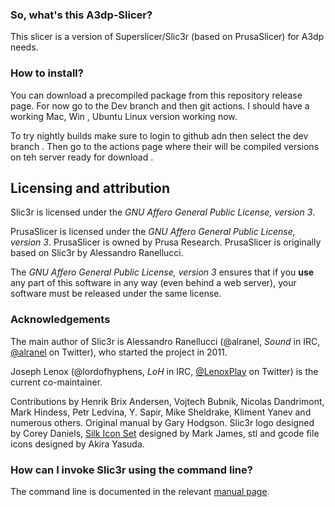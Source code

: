 

### So, what's this A3dp-Slicer?

This slicer is a version of Superslicer/Slic3r (based on PrusaSlicer) for A3dp needs.

### How to install?

You can download a precompiled package from this repository release page.
For now go to the Dev branch and then git actions. I should have a working Mac, Win , Ubuntu Linux version working now.

To try nightly builds make sure to login to github adn then select the dev branch . Then go to the actions page where their will be compiled versions on teh server ready for download .

## Licensing and attribution

Slic3r is licensed under the _GNU Affero General Public License, version 3_.

PrusaSlicer is licensed under the _GNU Affero General Public License, version 3_.
PrusaSlicer is owned by Prusa Research.
PrusaSlicer is originally based on Slic3r by Alessandro Ranellucci.

The _GNU Affero General Public License, version 3_ ensures that if you **use** any part of this software in any way (even behind a web server), your software must be released under the same license.

### Acknowledgements

The main author of Slic3r is Alessandro Ranellucci (@alranel, *Sound* in IRC, [@alranel](http://twitter.com/alranel) on Twitter), who started the project in 2011.

Joseph Lenox (@lordofhyphens, *LoH* in IRC, [@LenoxPlay](http://twitter.com/LenoxPlay) on Twitter) is the current co-maintainer.

Contributions by Henrik Brix Andersen, Vojtech Bubnik, Nicolas Dandrimont, Mark Hindess, Petr Ledvina, Y. Sapir, Mike Sheldrake, Kliment Yanev and numerous others. Original manual by Gary Hodgson. Slic3r logo designed by Corey Daniels, <a href="http://www.famfamfam.com/lab/icons/silk/">Silk Icon Set</a> designed by Mark James, stl and gcode file icons designed by Akira Yasuda.

### How can I invoke Slic3r using the command line?

The command line is documented in the relevant [manual page](https://manual.slic3r.org/advanced/command-line).
